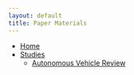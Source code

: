 ```yaml
---
layout: default
title: Paper Materials
---
```


<style>
  #background-content {
    display: none;
  }
</style>

<nav>
  <ul>
    <li><a href="/">Home</a></li>
    <li>
      <a href="#">Studies</a>
      <ul>
        <li><a href="#" onclick="toggleContent()">Autonomous Vehicle Review</a></li>
        <div id="background-content">
          <li>
            Background

            Several studies have used traditional methods established in the past decades such as systematic literature review, research thematic analysis, and bibliometrics to summarize the vast research on AVs into comprehensive and systematic forms to provide state-of-the-art information about the field of research. Nevertheless, due to the large number of documents on AVs, it is difficult to manually capture the themes in them. This study goes beyond those conducted in the previous literature by employing a novel unsupervised machine learning approach to discover interesting themes and insights from a plethora of academic journal article abstracts which can be useful for potential and current researchers in the transportation field. By exploring the temporal changes in topics, the study also identified the emerging themes which are gaining traction in AV research. The technique applied also helped identify the issues concerning AVs that are of most interest to both developing and developed countries. Comprehending and describing the changes in the overall intellectual structure of AV research over the years is likely to add significant value to the literature by identifying potentially interesting topical areas for academicians and practitioners in the transportation field.

            The interactive plot that visualizes the 20 topics and the clusters in which they belong is found below. In the figure below, each topic (the apricot colored cells) is represented by a group of words that suggests the theme of the topic. To see the exemplar documents associated with each topic, please click on the topic.

            #Interactive plot

            <iframe src="/assets/av_stm_model.html" height="500" width="1500"></iframe>
          </li>
        </div>
      </ul>
    </li>
  </ul>
</nav>

<script>
  function toggleContent() {
    var content = document.getElementById("background-content");
    if (content.style.display === "none") {
      content.style.display = "block";
    } else {
      content.style.display = "none";
    }
  }
</script>
